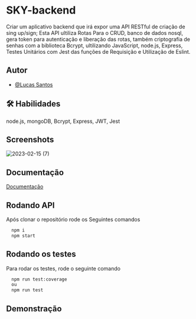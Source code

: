 
# SKY-backend

Criar um aplicativo backend que irá expor uma API RESTful de criação de sing up/sign; Esta API ultiliza Rotas Para o CRUD, banco de dados nosql, gera token para autenticação e liberação das rotas, também criptografia de senhas com a biblioteca Bcrypt, ultilizando JavaScript, node.js, Express, Testes Unitários com Jest das funções de Requisição e Utilização de Eslint.


## Autor

- [@Lucas Santos](https://github.com/Lukas656)

## 🛠 Habilidades
node.js, mongoDB, Bcrypt, Express, JWT, Jest 

## Screenshots
![2023-02-15 (7)](https://user-images.githubusercontent.com/72577273/219472066-a4d6686d-14a1-4b09-ad4c-2ac026ac0969.png)


## Documentação
[Documentação](https://link-da-documentação)


## Rodando API

Após clonar o repositório rode os Seguintes comandos
```bash
  npm i
  npm start
```
## Rodando os testes

Para rodar os testes, rode o seguinte comando

```bash
  npm run test:coverage
  ou
  npm run test
```
## Demonstração

